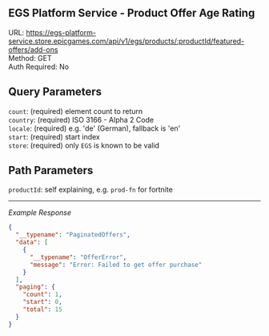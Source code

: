 ## EGS Platform Service - Product Offer Age Rating

URL: https://egs-platform-service.store.epicgames.com/api/v1/egs/products/:productId/featured-offers/add-ons \
Method: GET \
Auth Required: No

## Query Parameters

`count`: (required) element count to return <br/>
`country`: (required) ISO 3166 - Alpha 2 Code <br/>
`locale`: (required) e.g. 'de' (German), fallback is 'en' <br/>
`start`: (required) start index <br/>
`store`: (required) only `EGS` is known to be valid

## Path Parameters

`productId`: self explaining, e.g. `prod-fn` for fortnite

---

_Example Response_

```json
{
  "__typename": "PaginatedOffers",
  "data": [
    {
      "__typename": "OfferError",
      "message": "Error: Failed to get offer purchase"
    }
  ],
  "paging": {
    "count": 1,
    "start": 0,
    "total": 15
  }
}
```
